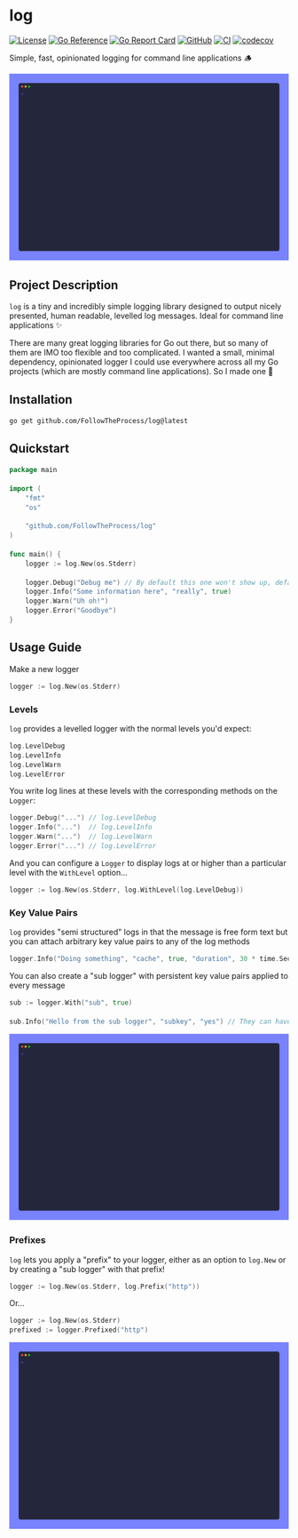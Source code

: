 # log

[![License](https://img.shields.io/github/license/FollowTheProcess/log)](https://github.com/FollowTheProcess/log)
[![Go Reference](https://pkg.go.dev/badge/github.com/FollowTheProcess/log.svg)](https://pkg.go.dev/github.com/FollowTheProcess/log)
[![Go Report Card](https://goreportcard.com/badge/github.com/FollowTheProcess/log)](https://goreportcard.com/report/github.com/FollowTheProcess/log)
[![GitHub](https://img.shields.io/github/v/release/FollowTheProcess/log?logo=github&sort=semver)](https://github.com/FollowTheProcess/log)
[![CI](https://github.com/FollowTheProcess/log/workflows/CI/badge.svg)](https://github.com/FollowTheProcess/log/actions?query=workflow%3ACI)
[![codecov](https://codecov.io/gh/FollowTheProcess/log/branch/main/graph/badge.svg)](https://codecov.io/gh/FollowTheProcess/log)

Simple, fast, opinionated logging for command line applications 🪵

<p align="center">
<img src="https://github.com/FollowTheProcess/log/raw/main/docs/img/demo.gif" alt="demo">
</p>

## Project Description

`log` is a tiny and incredibly simple logging library designed to output nicely presented, human readable, levelled log messages. Ideal for command line applications ✨

There are many great logging libraries for Go out there, but so many of them are IMO too flexible and too complicated. I wanted a small, minimal dependency, opinionated logger I could
use everywhere across all my Go projects (which are mostly command line applications). So I made one 🚀

## Installation

```shell
go get github.com/FollowTheProcess/log@latest
```

## Quickstart

```go
package main

import (
    "fmt"
    "os"

    "github.com/FollowTheProcess/log"
)

func main() {
    logger := log.New(os.Stderr)

    logger.Debug("Debug me") // By default this one won't show up, default log level is INFO
    logger.Info("Some information here", "really", true)
    logger.Warn("Uh oh!")
    logger.Error("Goodbye")
}
```

## Usage Guide

Make a new logger

```go
logger := log.New(os.Stderr)
```

### Levels

`log` provides a levelled logger with the normal levels you'd expect:

```go
log.LevelDebug
log.LevelInfo
log.LevelWarn
log.LevelError
```

You write log lines at these levels with the corresponding methods on the `Logger`:

```go
logger.Debug("...") // log.LevelDebug
logger.Info("...")  // log.LevelInfo
logger.Warn("...")  // log.LevelWarn
logger.Error("...") // log.LevelError
```

And you can configure a `Logger` to display logs at or higher than a particular level with the `WithLevel` option...

```go
logger := log.New(os.Stderr, log.WithLevel(log.LevelDebug))
```

### Key Value Pairs

`log` provides "semi structured" logs in that the message is free form text but you can attach arbitrary key value pairs to any of the log methods

```go
logger.Info("Doing something", "cache", true, "duration", 30 * time.Second, "number", 42)
```

You can also create a "sub logger" with persistent key value pairs applied to every message

```go
sub := logger.With("sub", true)

sub.Info("Hello from the sub logger", "subkey", "yes") // They can have their own per-method keys too!
```

<p align="center">
<img src="https://github.com/FollowTheProcess/log/raw/main/docs/img/keys.gif" alt="demo">
</p>

### Prefixes

`log` lets you apply a "prefix" to your logger, either as an option to `log.New` or by creating a "sub logger" with that prefix!

```go
logger := log.New(os.Stderr, log.Prefix("http"))
```

Or...

```go
logger := log.New(os.Stderr)
prefixed := logger.Prefixed("http")
```

<p align="center">
<img src="https://github.com/FollowTheProcess/log/raw/main/docs/img/prefix.gif" alt="demo">
</p>
